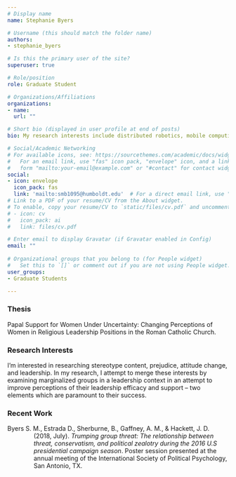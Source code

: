 ```yaml
---
# Display name
name: Stephanie Byers

# Username (this should match the folder name)
authors:
- stephanie_byers

# Is this the primary user of the site?
superuser: true

# Role/position
role: Graduate Student

# Organizations/Affiliations
organizations:
- name: 
  url: ""

# Short bio (displayed in user profile at end of posts)
bio: My research interests include distributed robotics, mobile computing and programmable matter.

# Social/Academic Networking
# For available icons, see: https://sourcethemes.com/academic/docs/widgets/#icons
#   For an email link, use "fas" icon pack, "envelope" icon, and a link in the
#   form "mailto:your-email@example.com" or "#contact" for contact widget.
social:
- icon: envelope
  icon_pack: fas
  link: 'mailto:smb1095@humboldt.edu'  # For a direct email link, use "mailto:test@example.org".
# Link to a PDF of your resume/CV from the About widget.
# To enable, copy your resume/CV to `static/files/cv.pdf` and uncomment the lines below.  
# - icon: cv
#   icon_pack: ai
#   link: files/cv.pdf

# Enter email to display Gravatar (if Gravatar enabled in Config)
email: ""
  
# Organizational groups that you belong to (for People widget)
#   Set this to `[]` or comment out if you are not using People widget.  
user_groups:
- Graduate Students

---
```


<h3>Thesis</h3>
Papal Support for Women Under Uncertainty: Changing Perceptions of Women in Religious Leadership Positions in the Roman Catholic Church.

<h3>Research Interests</h3>
I’m interested in researching stereotype content, prejudice, attitude change, and leadership. In my research, I attempt to merge these interests by examining marginalized groups in a leadership context in an attempt to improve perceptions of their leadership efficacy and support – two elements which are paramount to their success.</p>

<h3>Recent Work</h3>
<p style="margin-left: 60px; text-indent: -60px;">Byers S. M., Estrada D., Sherburne, B., Gaffney, A. M., & Hackett, J. D. (2018, July). <i>Trumping group threat: The relationship between threat, conservatism, and political zealotry during the 2016 U.S presidential campaign season</i>. Poster session presented at the annual meeting of the International Society of Political Psychology, San Antonio, TX.</p>
